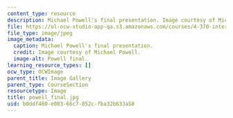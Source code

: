 ```yaml
---
content_type: resource
description: Michael Powell's final presentation. Image courtesy of Michael Powell.
file: https://ol-ocw-studio-app-qa.s3.amazonaws.com/courses/4-370-interrogative-design-workshop-fall-2005/b0ddf480e08366c7852cfba32b633a50_powell_final.jpg
file_type: image/jpeg
image_metadata:
  caption: Michael Powell's final presentation.
  credit: Image courtesy of Michael Powell.
  image-alt: Powell final.
learning_resource_types: []
ocw_type: OCWImage
parent_title: Image Gallery
parent_type: CourseSection
resourcetype: Image
title: powell_final.jpg
uid: b0ddf480-e083-66c7-852c-fba32b633a50
---
```

